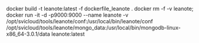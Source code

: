 docker build -t leanote:latest -f dockerfile_leanote .
docker rm -f -v leanote; docker run -it -d -p9000:9000  --name leanote -v /opt/svicloud/tools/leanote/conf:/usr/local/bin/leanote/conf /opt/svicloud/tools/leanote/mongo_data:/usr/local/bin/mongodb-linux-x86_64-3.0.1/data leanote:latest
